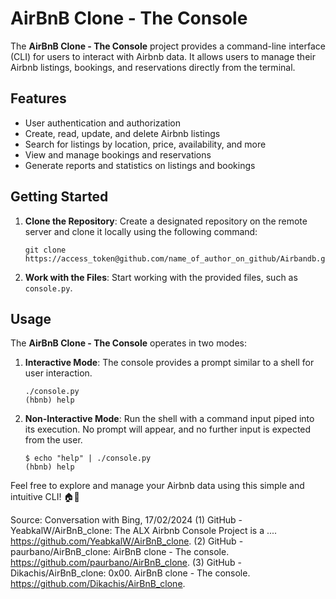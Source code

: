 # AirBnB Clone - The Console

The **AirBnB Clone - The Console** project provides a command-line interface (CLI) for users to interact with Airbnb data. It allows users to manage their Airbnb listings, bookings, and reservations directly from the terminal.

## Features

- User authentication and authorization
- Create, read, update, and delete Airbnb listings
- Search for listings by location, price, availability, and more
- View and manage bookings and reservations
- Generate reports and statistics on listings and bookings

## Getting Started

1. **Clone the Repository**: Create a designated repository on the remote server and clone it locally using the following command:
   ```
   git clone https://access_token@github.com/name_of_author_on_github/Airbandb.git
   ```

2. **Work with the Files**: Start working with the provided files, such as `console.py`.

## Usage

The **AirBnB Clone - The Console** operates in two modes:

1. **Interactive Mode**: The console provides a prompt similar to a shell for user interaction.
   ```
   ./console.py
   (hbnb) help
   ```

2. **Non-Interactive Mode**: Run the shell with a command input piped into its execution. No prompt will appear, and no further input is expected from the user.
   ```
   $ echo "help" | ./console.py
   (hbnb) help
   ```

Feel free to explore and manage your Airbnb data using this simple and intuitive CLI! 🏠🌟

Source: Conversation with Bing, 17/02/2024
(1) GitHub - YeabkalW/AirBnB_clone: The ALX Airbnb Console Project is a .... https://github.com/YeabkalW/AirBnB_clone.
(2) GitHub - paurbano/AirBnB_clone: AirBnB clone - The console. https://github.com/paurbano/AirBnB_clone.
(3) GitHub - Dikachis/AirBnB_clone: 0x00. AirBnB clone - The console. https://github.com/Dikachis/AirBnB_clone.
